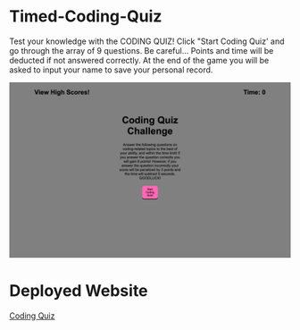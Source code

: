 # Timed-Coding-Quiz

Test your knowledge with the CODING QUIZ! Click "Start Coding Quiz' and go through the array of 9 questions. Be careful... Points and time will be deducted if not answered correctly. At the end of the game you will be asked to input your name to save your personal record.

![Image of Deployed Website](./assets/images/deployed.png)

# Deployed Website
[Coding Quiz](https://trip6love.github.io/Timed-Coding-Quiz/)